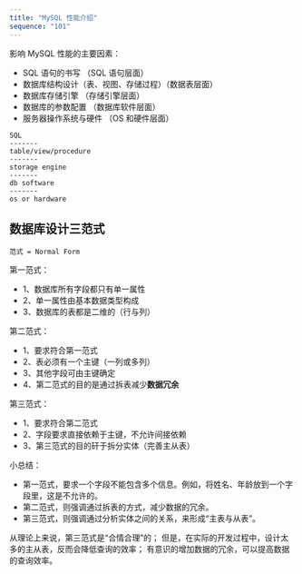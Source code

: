 ```yaml
---
title: "MySQL 性能介绍"
sequence: "101"
---
```


影响 MySQL 性能的主要因素：

- SQL 语句的书写 （SQL 语句层面）
- 数据库结构设计（表、视图、存储过程）（数据表层面）
- 数据库存储引擎 （存储引擎层面）
- 数据库的参数配置 （数据库软件层面）
- 服务器操作系统与硬件 （OS 和硬件层面）

```text
SQL
-------
table/view/procedure
-------
storage engine
-------
db software
-------
os or hardware
```

## 数据库设计三范式

```text
范式 = Normal Form
```

第一范式：

- 1、数据库所有字段都只有单一属性
- 2、单一属性由基本数据类型构成
- 3、数据库的表都是二维的（行与列）

第二范式：

- 1、要求符合第一范式
- 2、表必须有一个主键（一列或多列）
- 3、其他字段可由主键确定
- 4、第二范式的目的是通过拆表减少**数据冗余**

第三范式：

- 1、要求符合第二范式
- 2、字段要求直接依赖于主键，不允许间接依赖
- 3、第三范式的目的矸于拆分实体（完善主从表）

小总结：

- 第一范式，要求一个字段不能包含多个信息。例如，将姓名、年龄放到一个字段里，这是不允许的。
- 第二范式，则强调通过拆表的方式，减少数据的冗余。
- 第三范式，则强调通过分析实体之间的关系，来形成“主表与从表”。

从理论上来说，第三范式是“合情合理”的；
但是，在实际的开发过程中，设计太多的主从表，反而会降低查询的效率；
有意识的增加数据的冗余，可以提高数据的查询效率。


